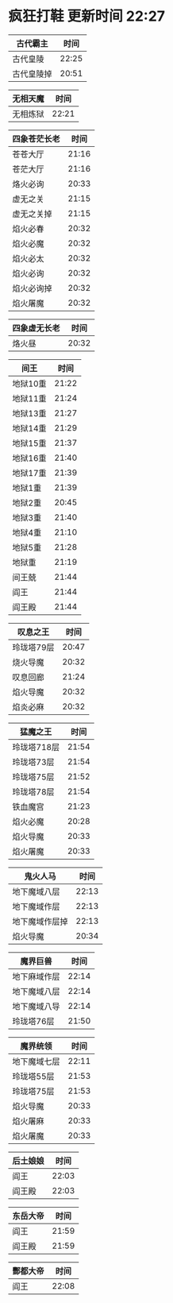# 疯狂打鞋 更新时间 22:27

| 古代霸主   | 时间    |
|--------|-------|
| 古代皇陵 | 22:25 |
| 古代皇陵掉 | 20:51 |

| 无相天魔   | 时间    |
|--------|-------|
| 无相炼狱 | 22:21 |

| 四象苍茫长老   | 时间    |
|--------|-------|
| 苍苍大厅 | 21:16 |
| 苍茫大厅 | 21:16 |
| 烙火必询 | 20:33 |
| 虚无之关 | 21:15 |
| 虚无之关掉 | 21:15 |
| 焰火必春 | 20:32 |
| 焰火必魔 | 20:32 |
| 焰火必太 | 20:32 |
| 焰火必询 | 20:32 |
| 焰火必询掉 | 20:32 |
| 焰火屠魔 | 20:32 |

| 四象虚无长老   | 时间    |
|--------|-------|
| 烙火昼 | 20:32 |

| 间王   | 时间    |
|--------|-------|
| 地狱10重 | 21:22 |
| 地狱11重 | 21:24 |
| 地狱13重 | 21:27 |
| 地狱14重 | 21:29 |
| 地狱15重 | 21:37 |
| 地狱16重 | 21:40 |
| 地狱17重 | 21:39 |
| 地狱1重 | 21:39 |
| 地狱2重 | 20:45 |
| 地狱3重 | 21:40 |
| 地狱4重 | 21:10 |
| 地狱5重 | 21:28 |
| 地狱重 | 21:19 |
| 间王兢 | 21:44 |
| 阎王 | 21:44 |
| 阎王殿 | 21:44 |

| 叹息之王   | 时间    |
|--------|-------|
| 玲珑塔79层 | 20:47 |
| 烧火导魔 | 20:32 |
| 叹息回廊 | 21:24 |
| 焰火导魔 | 20:32 |
| 焰炎必麻 | 20:32 |

| 猛魔之王   | 时间    |
|--------|-------|
| 玲珑塔718层 | 21:54 |
| 玲珑塔73层 | 21:54 |
| 玲珑塔75层 | 21:52 |
| 玲珑塔78层 | 21:54 |
| 铁血魔宫 | 21:23 |
| 焰火必魔 | 20:28 |
| 焰火导魔 | 20:33 |
| 焰火屠魔 | 20:33 |

| 鬼火人马   | 时间    |
|--------|-------|
| 地下魔域八层 | 22:13 |
| 地下魔域作层 | 22:13 |
| 地下魔域作层掉 | 22:13 |
| 焰火导魔 | 20:34 |

| 魔界巨兽   | 时间    |
|--------|-------|
| 地下麻域作层 | 22:14 |
| 地下魔域八层 | 22:14 |
| 地下魔域八导 | 22:14 |
| 玲珑塔76层 | 21:50 |

| 魔界统领   | 时间    |
|--------|-------|
| 地下魔域七层 | 22:11 |
| 玲珑塔55层 | 21:53 |
| 玲珑塔75层 | 21:53 |
| 焰火导魔 | 20:33 |
| 焰火屠麻 | 20:33 |
| 焰火屠魔 | 20:33 |

| 后土娘娘   | 时间    |
|--------|-------|
| 阎王 | 22:03 |
| 阎王殿 | 22:03 |

| 东岳大帝   | 时间    |
|--------|-------|
| 阎王 | 21:59 |
| 阎王殿 | 21:59 |

| 酆都大帝   | 时间    |
|--------|-------|
| 阎王 | 22:08 |
